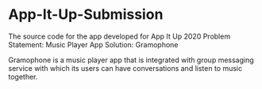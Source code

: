 # App-It-Up-Submission
The source code for the app developed for App It Up 2020
Problem Statement: Music Player App
Solution: Gramophone

Gramophone is a music player app that is integrated with group messaging service with which its users can have conversations and listen to music together.
